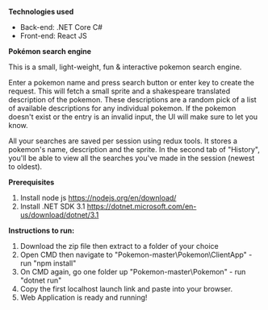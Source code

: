 **Technologies used**
* Back-end: .NET Core C#
* Front-end: React JS

**Pokémon search engine**

This is a small, light-weight, fun & interactive pokemon search engine.

Enter a pokemon name and press search button or enter key to create the request. This will fetch a small sprite and a shakespeare translated description of the pokemon. These descriptions are a random pick of a list of available descriptions for any individual pokemon. If the pokemon doesn't exist or the entry is an invalid input, the UI will make sure to let you know.

All your searches are saved per session using redux tools. It stores a pokemon's name, description and the sprite. In the second tab of "History", you'll be able to view all the searches you've made in the session (newest to oldest).

**Prerequisites**
1. Install node js https://nodejs.org/en/download/
2. Install .NET SDK 3.1 https://dotnet.microsoft.com/en-us/download/dotnet/3.1

**Instructions to run:**
1. Download the zip file then extract to a folder of your choice
2. Open CMD then navigate to "Pokemon-master\Pokemon\ClientApp" - run "npm install"
3. On CMD again, go one folder up "Pokemon-master\Pokemon" - run "dotnet run"
4. Copy the first localhost launch link and paste into your browser. 
5. Web Application is ready and running!
